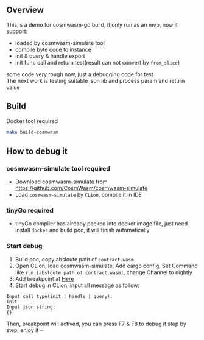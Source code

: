 ## Overview
This is a demo for cosmwasm-go build, it only run as an mvp, now it support:
* loaded by cosmwasm-simulate tool
* compile byte code to instance
* init & query & handle export
* init func call and return test(result can not convert by `from_slice`)


some code very rough now, just a debugging code for test   
The next work is testing suitable json lib and process param and return value

## Build

Docker tool required     
```sh
make build-cosmwasm
```
## How to debug it
### cosmwasm-simulate tool required   
* Download cosmwasm-simulate from https://github.com/CosmWasm/cosmwasm-simulate
* Load `cosmwasm-simulate` by `CLion`, compile it in IDE
### tinyGo required
* tinyGo compiler has already packed into docker image file, just need install `docker` and build poc, it will finish automatically
### Start debug
1. Build poc, copy absloute path of `contract.wasm` 
2. Open CLion, load cosmwasm-simulate, Add cargo config, Set Command like `run [absloute path of contract.wasm]`, change Channel to nightly
3. Add breakpoint at [Here](https://github.com/CosmWasm/cosmwasm-simulate/blob/master/src/contract_vm/engine.rs#L124)
4. Start debug in CLion, input all message as follow:
```shell
Input call type(init | handle | query):
init
Input json string:
{}
```
Then, breakpoint will actived, you can press F7 & F8 to debug it step by step, enjoy it ~
